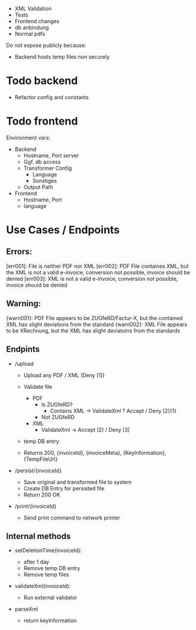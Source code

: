 - XML Validation
- Tests
- Frontend changes
- db anbindung
- Normal pdfs

Do not expose publicly because:
- Backend hosts temp files non securely



# Todo backend
- Refactor config and constants

# Todo frontend

Environment vars:
- Backend
  - Hostname, Port server
  - Ggf. db access
  - Transformer Config
    - Language
    - Sonstiges
  - Output Path 
- Frontend
  - Hostname, Port
  - language


# Use Cases / Endpoints

## Errors:
[err001]: File is neither PDF nor XML
[err002]: PDF File containes XML, but the XML is not a valid e-invoice, conversion not possible, invoice should be denied
[err003]: XML is not a valid e-invoice, conversion not possible, invoice should be denied

## Warning:
{warn001}: PDF File appears to be ZUGfeRD/Factur-X, but the contained XML has slight deviations from the standard
{warn002}: XML File appears to be XRechnung, but the XML has slight deviatoins from the standards

## Endpints
- /upload
    - Upload any PDF / XML (Deny [1]}

    - Validate file
      - PDF
        - Is ZUGfeRD?
          - Contains XML -> ValidateXml ? Accept / Deny [2]{1}
        - Not ZUGfeRD
      - XML
        - ValidateXml -> Accept (2) / Deny [3]
    
    - temp DB entry
    - Returns 200, {invoiceId}, {invoiceMeta}, {KeyInformation}, {TempFileUrl}

- /persist/{invoiceId}
    - Save original and transformed file to system
    - Create DB Entry for persisted file
    - Return 200 OK

- /print/{invoiceId}
  - Send print command to network printer

## Internal methods
- setDeletionTime(invoiceId):
    - after 1 day
    - Remove temp DB entry
    - Remove temp files

- validateXml(invoiceId):
    - Run external validator

- parseXml
    - return keyInformation